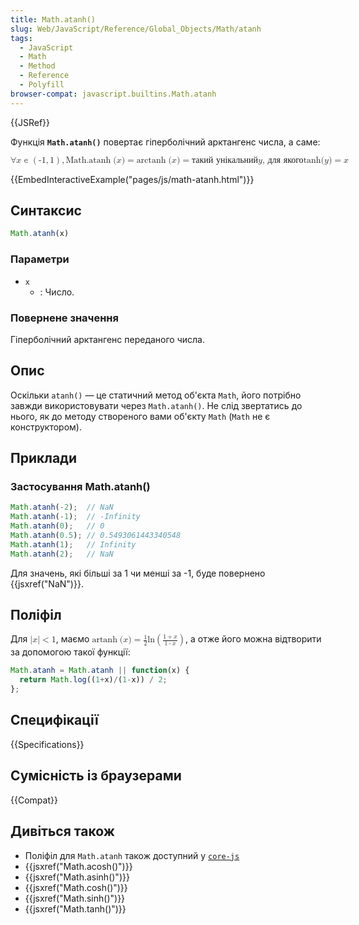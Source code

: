 ```yaml
---
title: Math.atanh()
slug: Web/JavaScript/Reference/Global_Objects/Math/atanh
tags:
  - JavaScript
  - Math
  - Method
  - Reference
  - Polyfill
browser-compat: javascript.builtins.Math.atanh
---
```

{{JSRef}}

Функція **`Math.atanh()`** повертає гіперболічний арктангенс числа, а саме:

<math display="block"><semantics><mrow><mo>∀</mo>
<mi>x</mi>
<mo>∊</mo>
<mrow><mo>(</mo>
<mrow><mo>-</mo>
<mn>1</mn>
<mo>,</mo>
<mn>1</mn>
</mrow><mo>)</mo>
</mrow><mo>,</mo>
<mstyle mathvariant="monospace"><mrow><mo lspace="0em" rspace="thinmathspace">Math.atanh</mo>
<mo stretchy="false">(</mo>
<mi>x</mi>
<mo stretchy="false">)</mo>
</mrow></mstyle><mo>=</mo>
<mo lspace="0em" rspace="thinmathspace">arctanh</mo>
<mo stretchy="false">(</mo>
<mi>x</mi>
<mo stretchy="false">)</mo>
<mo>=</mo>
<mtext>такий унікальний </mtext><mspace width="thickmathspace"></mspace><mi>y</mi>
<mspace width="thickmathspace"></mspace><mtext>, для якого</mtext>
<mspace width="thickmathspace"></mspace><mo lspace="0em" rspace="0em">tanh</mo>
<mo stretchy="false">(</mo>
<mi>y</mi>
<mo stretchy="false">)</mo>
<mo>=</mo>
<mi>x</mi>
</mrow><annotation encoding="TeX">\forall x \in \left( -1, 1 \right),
\mathtt{\operatorname{Math.atanh}(x)} = \operatorname{arctanh}(x) = \text{ the
unique } \; y \; \text{such that} \; \tanh(y) = x</annotation></semantics></math>

{{EmbedInteractiveExample("pages/js/math-atanh.html")}}

## Синтаксис

```js
Math.atanh(x)
```

### Параметри

- `x`
  - : Число.

### Повернене значення

Гіперболічний арктангенс переданого числа.

## Опис

Оскільки `atanh()` — це статичний метод об'єкта `Math`, його потрібно завжди використовувати через `Math.atanh()`. Не слід звертатись до нього, як до методу створеного вами об'єкту `Math` (`Math` не є конструктором).

## Приклади

### Застосування Math.atanh()

```js
Math.atanh(-2);  // NaN
Math.atanh(-1);  // -Infinity
Math.atanh(0);   // 0
Math.atanh(0.5); // 0.5493061443340548
Math.atanh(1);   // Infinity
Math.atanh(2);   // NaN
```

Для значень, які більші за 1 чи менші за -1, буде повернено {{jsxref("NaN")}}.

## Поліфіл

Для <math><semantics><mrow><mrow><mo>|</mo>
<mi>x</mi>
<mo>|</mo>
</mrow><mo>&#x3C;</mo>
<mn>1</mn>
</mrow><annotation encoding="TeX">\left|x\right| &#x3C; 1</annotation>
</semantics></math>, маємо <math><semantics><mrow><mo lspace="0em" rspace="thinmathspace">artanh</mo>
<mo stretchy="false">(</mo>
<mi>x</mi>
<mo stretchy="false">)</mo>
<mo>=</mo>
<mfrac><mn>1</mn>
<mn>2</mn>
</mfrac><mo lspace="0em" rspace="0em">ln</mo>
<mrow><mo>(</mo>
<mfrac><mrow><mn>1</mn>
<mo>+</mo>
<mi>x</mi>
</mrow><mrow><mn>1</mn>
<mo>-</mo>
<mi>x</mi>
</mrow></mfrac><mo>)</mo>
</mrow></mrow><annotation encoding="TeX">\operatorname {artanh} (x) = \frac{1}{2}\ln \left(
\frac{1 + x}{1 - x} \right)</annotation>
</semantics></math>, а отже його можна відтворити за допомогою такої функції:

```js
Math.atanh = Math.atanh || function(x) {
  return Math.log((1+x)/(1-x)) / 2;
};
```

## Специфікації

{{Specifications}}

## Сумісність із браузерами

{{Compat}}

## Дивіться також

- Поліфіл для `Math.atanh` також доступний у [`core-js`](https://github.com/zloirock/core-js#ecmascript-math)
- {{jsxref("Math.acosh()")}}
- {{jsxref("Math.asinh()")}}
- {{jsxref("Math.cosh()")}}
- {{jsxref("Math.sinh()")}}
- {{jsxref("Math.tanh()")}}
